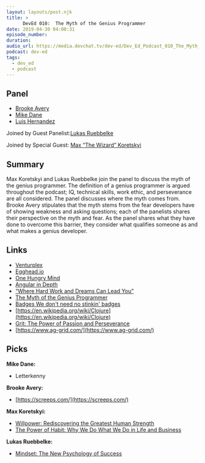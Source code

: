 ```yaml
---
layout: layouts/post.njk
title: >
      DevEd 010:  The Myth of the Genius Programmer
date: 2019-04-30 04:00:31
episode_number: 
duration: 
audio_url: https://media.devchat.tv/dev-ed/Dev_Ed_Podcast_010_The_Myth_of_the_Genius_Programmer.mp3
podcast: dev-ed
tags: 
  - dev_ed
  - podcast
---
```


## **Panel**

- [Brooke Avery](http://thinkster.io/)
- [Mike Dane](http://mikedane.com/)
- [Luis Hernandez](https://lambdaschool.com/company/) 

Joined by Guest Panelist:[Lukas Ruebbelke](https://twitter.com/simpulton?lang=en)

Joined by Special Guest: [Max “The Wizard” Koretskyi](https://twitter.com/maxkoretskyi)

## **Summary**

Max Koretskyi and Lukas Ruebbelke join the panel to discuss the myth of the genius programmer. The definition of a genius programmer is argued throughout the podcast; IQ, technical skills, work ethic, and perseverance are all considered. The panel discusses where the myth comes from. Brooke Avery stipulates that the myth stems from the fear developers have of showing weakness and asking questions; each of the panelists shares their perspective on the myth and fear. As the panel shares what they have done to overcome this barrier, they consider what qualifies someone as and what makes a genius developer.

## **Links**

- [Venturplex](https://venturplex.com/)
- [Egghead.io](http://egghead.io/)
- [One Hungry Mind](https://onehungrymind.com/about/)
- [Angular in Depth](https://blog.angularindepth.com/)
- [“Where Hard Work and Dreams Can Lead You”](https://blog.angularindepth.com/connecting-the-dots-where-hard-work-and-dreams-can-lead-you-2e8ef44096b)
- [The Myth of the Genius Programmer](https://www.youtube.com/watch?time_continue=679&v=0SARbwvhupQ)
- [Badges We don't need no stinkin' badges](https://www.youtube.com/watch?v=hYXEuQZMLSM)
- [https://en.wikipedia.org/wiki/Clojure](https://en.wikipedia.org/wiki/Clojure)
- [Grit: The Power of Passion and Perseverance](https://www.amazon.com/dp/1501111108?aaxitk=eK5HY6y85kGMpOOl6X0bVw&pd_rd_i=1501111108&pf_rd_p=3fade48a-e699-4c96-bf08-bb772ac0e242&hsa_cr_id=1974960270801&sb-ci-n=asinImage&sb-ci-v=https%3A%2F%2Fimages-na.ssl-images-amazon.com%2Fimages%2FI%2F91Ig9vzzsdL.jpg&sb-ci-a=1501111108)
- [https://www.ag-grid.com/](https://www.ag-grid.com/)

## **Picks**

**Mike Dane:**

- Letterkenny

**Brooke Avery:**

- [https://screeps.com/](https://screeps.com/)

**Max Koretskyi:**

- [Willpower: Rediscovering the Greatest Human Strength](https://www.amazon.com/Willpower-Rediscovering-Greatest-Human-Strength-ebook/dp/B0052REQCY/ref=sr_1_3?hvadid=78065379940840&hvbmt=be&hvdev=c&hvqmt=e&keywords=willpower+book&qid=1556040566&s=gateway&sr=8-3)
- [The Power of Habit: Why We Do What We Do in Life and Business](https://www.amazon.com/Power-Habit-What-Life-Business-ebook/dp/B0055PGUYU/ref=tmm_kin_swatch_0?_encoding=UTF8&qid=1556040698&sr=8-2)

**Lukas Ruebbelke:**

- [Mindset: The New Psychology of Success](https://www.amazon.com/Mindset-Psychology-Carol-S-Dweck-ebook/dp/B000FCKPHG/ref=sr_1_1?hvadid=78340270581414&hvbmt=be&hvdev=c&hvqmt=e&keywords=mindset+book+dweck&qid=1556040908&s=gateway&sr=8-1)
